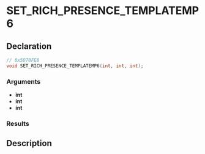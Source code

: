 # SET_RICH_PRESENCE_TEMPLATEMP6

## Declaration
```cpp
// 0x5D70FE8
void SET_RICH_PRESENCE_TEMPLATEMP6(int, int, int);
```

### Arguments
- **int**
- **int**
- **int**

### Results

## Description
